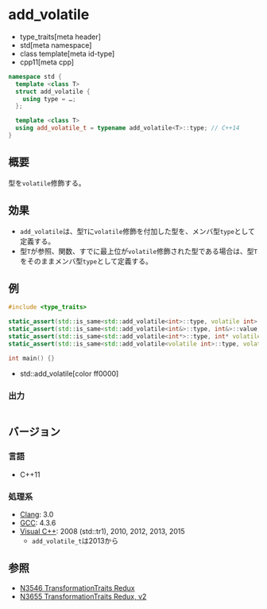 # add_volatile
* type_traits[meta header]
* std[meta namespace]
* class template[meta id-type]
* cpp11[meta cpp]

```cpp
namespace std {
  template <class T>
  struct add_volatile {
    using type = …;
  };

  template <class T>
  using add_volatile_t = typename add_volatile<T>::type; // C++14
}
```

## 概要
型を`volatile`修飾する。


## 効果
- `add_volatile`は、型`T`に`volatile`修飾を付加した型を、メンバ型`type`として定義する。
- 型`T`が参照、関数、すでに最上位が`volatile`修飾された型である場合は、型`T`をそのままメンバ型`type`として定義する。


## 例
```cpp example
#include <type_traits>

static_assert(std::is_same<std::add_volatile<int>::type, volatile int>::value, "transform int to volatile int");
static_assert(std::is_same<std::add_volatile<int&>::type, int&>::value, "transform int& to int&");
static_assert(std::is_same<std::add_volatile<int*>::type, int* volatile>::value, "transform int* to int* volatile");
static_assert(std::is_same<std::add_volatile<volatile int>::type, volatile int>::value, "transform volatile int to volatile int");

int main() {}
```
* std::add_volatile[color ff0000]

### 出力
```
```

## バージョン
### 言語
- C++11

### 処理系
- [Clang](/implementation.md#clang): 3.0
- [GCC](/implementation.md#gcc): 4.3.6
- [Visual C++](/implementation.md#visual_cpp): 2008 (std::tr1), 2010, 2012, 2013, 2015
	- `add_volatile_t`は2013から


## 参照
- [N3546 TransformationTraits Redux](http://www.open-std.org/jtc1/sc22/wg21/docs/papers/2013/n3546.pdf)
- [N3655 TransformationTraits Redux, v2](http://www.open-std.org/jtc1/sc22/wg21/docs/papers/2013/n3655.pdf)

